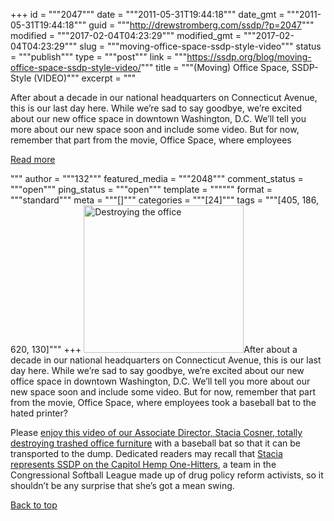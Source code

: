 +++
id = """2047"""
date = """2011-05-31T19:44:18"""
date_gmt = """2011-05-31T19:44:18"""
guid = """http://drewstromberg.com/ssdp/?p=2047"""
modified = """2017-02-04T04:23:29"""
modified_gmt = """2017-02-04T04:23:29"""
slug = """moving-office-space-ssdp-style-video"""
status = """publish"""
type = """post"""
link = """https://ssdp.org/blog/moving-office-space-ssdp-style-video/"""
title = """(Moving) Office Space, SSDP-Style (VIDEO)"""
excerpt = """<p>After about a decade in our national headquarters on Connecticut Avenue, this is our last day here. While we&#8217;re sad to say goodbye, we&#8217;re excited about our new office space in downtown Washington, D.C. We&#8217;ll tell you more about our new space soon and include some video. But for now, remember that part from the movie, Office Space, where employees</p>
<div class="h10"></div>
<p><a class="more-link2 flat" href="https://ssdp.org/blog/moving-office-space-ssdp-style-video/">Read more</a></p>
"""
author = """132"""
featured_media = """2048"""
comment_status = """open"""
ping_status = """open"""
template = """"""
format = """standard"""
meta = """[]"""
categories = """[24]"""
tags = """[405, 186, 620, 130]"""
+++
<img class="alignleft" src="http://ssdp.org/assets/images/blog/2011/may/destroying_office.jpg" alt="Destroying the office" width="256" height="236" />After about a decade in our national headquarters on Connecticut Avenue, this is our last day here. While we&#8217;re sad to say goodbye, we&#8217;re excited about our new office space in downtown Washington, D.C. We&#8217;ll tell you more about our new space soon and include some video. But for now, remember that part from the movie, Office Space, where employees took a baseball bat to the hated printer?

Please <a href="http://www.youtube.com/watch?v=gIHzOXOwhdg">enjoy this video of our </a><a href="http://www.youtube.com/watch?v=gIHzOXOwhdg">Associate Director, Stacia Cosner, </a><a href="http://www.youtube.com/watch?v=gIHzOXOwhdg">totally destroying trashed office furniture</a> with a baseball bat so that it can be transported to the dump. Dedicated readers may recall that <a href="http://daregeneration.blogspot.com/2011/05/its-just-softball-game-vs-drug-czars.html">Stacia represents SSDP on the Capitol Hemp One-Hitters</a>, a team in the Congressional Softball League made up of drug policy reform activists, so it shouldn&#8217;t be any surprise that she&#8217;s got a mean swing.

<a title="Back to Top" href="http://ssdp.org/news/blog/moving-office-space-style#top">Back to top</a>
